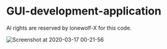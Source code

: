 # GUI-development-application
Al rights are reserved by lonewolf-X for this code.
 
![Screenshot at 2020-03-17 00-21-56](https://user-images.githubusercontent.com/61106875/76790917-ac8fc200-67b7-11ea-8d24-c72a849aa76d.png)
